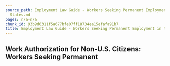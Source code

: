 ```yaml
---
source_path: Employment Law Guide - Workers Seeking Permanent Employment in the United
  States.md
pages: n/a-n/a
chunk_id: 93b9d6311f5a677bfe07ff18734ea15efafa91b7
title: Employment Law Guide - Workers Seeking Permanent Employment in the United States
---
```

## Work Authorization for Non-U.S. Citizens: Workers Seeking Permanent
